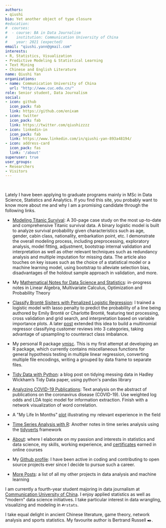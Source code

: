 ```yaml
---
authors:
- qiushi
bio: Yet another object of type closure
#education:
#  courses:
#  - course: BA in Data Journalism
#    institution: Communication University of China
#    year: 2021 (expected)
email: "qiushi.yann@gmail.com"
interests:
- R, Statistics, Visualization
- Predictive Modeling & Statistical Learning
- Text Mining
- Chinese and English Literature
name: Qiushi Yan
organizations:
- name: Communication University of China
  url: "http://www.cuc.edu.cn/"
role: Senior student, Data Journalism
social:
- icon: github
  icon_pack: fab
  link: https://github.com/enixam
- icon: twitter
  icon_pack: fab
  link: https://twitter.com/qiushizzzz
- icon: linkedin-in
  icon_pack: fab
  link: https://www.linkedin.com/in/qiushi-yan-893a48194/
- icon: address-card
  icon_pack: fas
  link: '/about'
superuser: true
user_groups:
- Researchers
- Visitors
---
```

<br>

Lately I have been applying to graduate programs mainly in MSc in Data Science, Statistics and Analytics. If you find this site, you probably want to know more about me and why I am a promising candidate through the following links.

- [Modeling Titanic Survival](/files/titanic-survival.pdf): A 30-page case study on the most up-to-date and comprehensive Titanic survival data. A binary logistic model is built to analyze survival probability given characteristics such as age, gender, cabin class, nationality, embarkation point, etc. I demonstrate the overall modeling process, including preprocessing, exploratory analysis,  model fitting, adjustment, bootstrap internal validation and interpretation as well as other relevant techniques such as redundancy analysis and multiple imputation for missing data. The article also touches on key issues such as the choice of a statistical model or a machine learning model, using bootstrap to alleviate selection bias, disadvantages of the holdout sample approach in validation, and more. 

- My [Mathematical Notes for Data Science and Statistics](https://enixam.github.io/math-foundations/): in-progress notes in Linear Algebra, Multivariate Calculus, Optimization and Probability Theory

- [Classify Brontë Sisiters with Penalized Logistic Regression](post/text-classification-logistic/): I trained a logistic model with lasso penalty to predict the probability of a line being authored by Emily Brontë or Charlotte Brontë, featuring text processing, cross validation and grid search, and interpretation based on variable importance plots. A later [post](post/2020-05-07-analyzing-animal-crossing-reviews) extended this idea to build a multinomial regressor classifying customer reviews into 3 categories, taking advantage of upsampling to counteract class imbalance.  

- My personal R package [ymisc](https://github.com/enixam/ymisc). This is my first attempt at developing an R package, which currently contains miscellaneous functions for general hypothesis testing in multiple linear regression, converting multiple file encodings, writing a grouped by data frame to separate files. 

- [Tidy Data with Python](post/python-tidy-data/): a blog post on tidying messing data in Hadley Wickham’s Tidy Data paper, using python's pandas library



- [Analyzing COVID-19 Publications](/post/analyzing-covid-19-publications/):  Text analysis on the abstract of publications on the coronavirus disease (COVID-19). Use weighted log odds and LDA topic model for information extraction. Finish with a network visualization of word correlation.  

- A "My Life In Months" [plot](/img/life_in_months.png) illustrating my relevant experience in the field

- [Time Series Analysis with R](https://enixam.github.io/fpp/): Another notes in time series analysis using the [tidyverts](https://tidyverts.org/) framework 

- [About](/about): where I elaborate on my passion and interests in statistics and data science, my skills, working experience, and [certificates](about#skills-interests-1) earned in online courses 

- My [Github profile](https://github.com/enixam): I have been active in coding and contributing to open source projects ever since I decide to pursue such a career.  

- [More Posts](/post): a list of all my other projects in data analysis and machine learning

I am currently a fourth-year student majoring in data journalism at [Communication University of China](http://www.cuc.edu.cn/). I enjoy applied statistics as well as "modern" data science initiatives. I take particular interest in data wrangling, visualizing and modeling in `#rstats`.

I take equal delight in ancient Chinese literature, game theory, network analysis and sports statistics. My favourite author is Bertrand Russell :black_nib:.  


